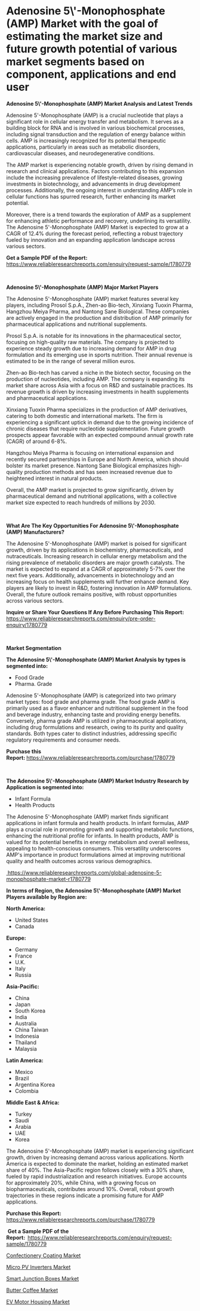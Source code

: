 <p><h1>Adenosine 5\'-Monophosphate (AMP) Market with the goal of estimating the market size and future growth potential of various market segments based on component, applications and end user</h1></p><p><strong>Adenosine 5\'-Monophosphate (AMP) Market Analysis and Latest Trends</strong></p>
<p><p>Adenosine 5'-Monophosphate (AMP) is a crucial nucleotide that plays a significant role in cellular energy transfer and metabolism. It serves as a building block for RNA and is involved in various biochemical processes, including signal transduction and the regulation of energy balance within cells. AMP is increasingly recognized for its potential therapeutic applications, particularly in areas such as metabolic disorders, cardiovascular diseases, and neurodegenerative conditions.</p><p>The AMP market is experiencing notable growth, driven by rising demand in research and clinical applications. Factors contributing to this expansion include the increasing prevalence of lifestyle-related diseases, growing investments in biotechnology, and advancements in drug development processes. Additionally, the ongoing interest in understanding AMP’s role in cellular functions has spurred research, further enhancing its market potential.</p><p>Moreover, there is a trend towards the exploration of AMP as a supplement for enhancing athletic performance and recovery, underlining its versatility. The Adenosine 5'-Monophosphate (AMP) Market is expected to grow at a CAGR of 12.4% during the forecast period, reflecting a robust trajectory fueled by innovation and an expanding application landscape across various sectors.</p></p>
<p><strong>Get a Sample PDF of the Report:&nbsp;</strong> <a href="https://www.reliableresearchreports.com/enquiry/request-sample/1780779?utm_campaign=11&utm_medium=2&utm_source=Github&utm_content=ia&utm_term=09102024&utm_id=adenosine-5-monophosphate-amp">https://www.reliableresearchreports.com/enquiry/request-sample/1780779</a></p>
<p>&nbsp;</p>
<p><strong>Adenosine 5\'-Monophosphate (AMP) Major Market Players</strong></p>
<p><p>The Adenosine 5'-Monophosphate (AMP) market features several key players, including Prosol S.p.A., Zhen-ao Bio-tech, Xinxiang Tuoxin Pharma, Hangzhou Meiya Pharma, and Nantong Sane Biological. These companies are actively engaged in the production and distribution of AMP primarily for pharmaceutical applications and nutritional supplements. </p><p>Prosol S.p.A. is notable for its innovations in the pharmaceutical sector, focusing on high-quality raw materials. The company is projected to experience steady growth due to increasing demand for AMP in drug formulation and its emerging use in sports nutrition. Their annual revenue is estimated to be in the range of several million euros.</p><p>Zhen-ao Bio-tech has carved a niche in the biotech sector, focusing on the production of nucleotides, including AMP. The company is expanding its market share across Asia with a focus on R&D and sustainable practices. Its revenue growth is driven by increasing investments in health supplements and pharmaceutical applications.</p><p>Xinxiang Tuoxin Pharma specializes in the production of AMP derivatives, catering to both domestic and international markets. The firm is experiencing a significant uptick in demand due to the growing incidence of chronic diseases that require nucleotide supplementation. Future growth prospects appear favorable with an expected compound annual growth rate (CAGR) of around 6-8%.</p><p>Hangzhou Meiya Pharma is focusing on international expansion and recently secured partnerships in Europe and North America, which should bolster its market presence. Nantong Sane Biological emphasizes high-quality production methods and has seen increased revenue due to heightened interest in natural products.</p><p>Overall, the AMP market is projected to grow significantly, driven by pharmaceutical demand and nutritional applications, with a collective market size expected to reach hundreds of millions by 2030.</p></p>
<p>&nbsp;</p>
<p><strong>What Are The Key Opportunities For Adenosine 5\'-Monophosphate (AMP) Manufacturers?</strong></p>
<p><p>The Adenosine 5'-Monophosphate (AMP) market is poised for significant growth, driven by its applications in biochemistry, pharmaceuticals, and nutraceuticals. Increasing research in cellular energy metabolism and the rising prevalence of metabolic disorders are major growth catalysts. The market is expected to expand at a CAGR of approximately 5-7% over the next five years. Additionally, advancements in biotechnology and an increasing focus on health supplements will further enhance demand. Key players are likely to invest in R&D, fostering innovation in AMP formulations. Overall, the future outlook remains positive, with robust opportunities across various sectors.</p></p>
<p><strong>Inquire or Share Your Questions If Any Before Purchasing This Report:</strong> <a href="https://www.reliableresearchreports.com/enquiry/pre-order-enquiry/1780779?utm_campaign=11&utm_medium=2&utm_source=Github&utm_content=ia&utm_term=09102024&utm_id=adenosine-5-monophosphate-amp">https://www.reliableresearchreports.com/enquiry/pre-order-enquiry/1780779</a></p>
<p>&nbsp;</p>
<p><strong>Market Segmentation</strong></p>
<p><strong>The Adenosine 5\'-Monophosphate (AMP) Market Analysis by types is segmented into:</strong></p>
<p><ul><li>Food Grade</li><li>Pharma. Grade</li></ul></p>
<p><p>Adenosine 5'-Monophosphate (AMP) is categorized into two primary market types: food grade and pharma grade. The food grade AMP is primarily used as a flavor enhancer and nutritional supplement in the food and beverage industry, enhancing taste and providing energy benefits. Conversely, pharma grade AMP is utilized in pharmaceutical applications, including drug formulations and research, owing to its purity and quality standards. Both types cater to distinct industries, addressing specific regulatory requirements and consumer needs.</p></p>
<p><strong>Purchase this Report:&nbsp;</strong><a href="https://www.reliableresearchreports.com/purchase/1780779?utm_campaign=11&utm_medium=2&utm_source=Github&utm_content=ia&utm_term=09102024&utm_id=adenosine-5-monophosphate-amp">https://www.reliableresearchreports.com/purchase/1780779</a></p>
<p>&nbsp;</p>
<p><strong>The Adenosine 5\'-Monophosphate (AMP) Market Industry Research by Application is segmented into:</strong></p>
<p><ul><li>Infant Formula</li><li>Health Products</li></ul></p>
<p><p>The Adenosine 5'-Monophosphate (AMP) market finds significant applications in infant formula and health products. In infant formulas, AMP plays a crucial role in promoting growth and supporting metabolic functions, enhancing the nutritional profile for infants. In health products, AMP is valued for its potential benefits in energy metabolism and overall wellness, appealing to health-conscious consumers. This versatility underscores AMP's importance in product formulations aimed at improving nutritional quality and health outcomes across various demographics.</p></p>
<p><a href="https://www.reliableresearchreports.com/global-adenosine-5-monophosphate-market-r1780779?utm_campaign=11&utm_medium=2&utm_source=Github&utm_content=ia&utm_term=09102024&utm_id=adenosine-5-monophosphate-amp">&nbsp;https://www.reliableresearchreports.com/global-adenosine-5-monophosphate-market-r1780779</a></p>
<p><strong>In terms of Region, the Adenosine 5\'-Monophosphate (AMP) Market Players available by Region are:</strong></p>
<p>
    <p> <strong> North America: </strong>
        <ul>
            <li>United States</li>
            <li>Canada</li>
        </ul>
        </p> 
    <p> <strong> Europe: </strong>
        <ul>
            <li>Germany</li>
            <li>France</li>
            <li>U.K.</li>
            <li>Italy</li>
            <li>Russia</li>
        </ul>
        </p> 
    <p> <strong> Asia-Pacific: </strong>
        <ul>
            <li>China</li>
            <li>Japan</li>
            <li>South Korea</li>
            <li>India</li>
            <li>Australia</li>
            <li>China Taiwan</li>
            <li>Indonesia</li>
            <li>Thailand</li>
            <li>Malaysia</li>
        </ul>
        </p> 
    <p> <strong> Latin America: </strong>
        <ul>
            <li>Mexico</li>
            <li>Brazil</li>
            <li>Argentina Korea</li>
            <li>Colombia</li>
        </ul>
        </p> 
    <p> <strong> Middle East & Africa: </strong>
        <ul>
            <li>Turkey</li>
            <li>Saudi</li>
            <li>Arabia</li>
            <li>UAE</li>
            <li>Korea</li>
        </ul>
    </p>
    </p>
<p><p>The Adenosine 5'-Monophosphate (AMP) market is experiencing significant growth, driven by increasing demand across various applications. North America is expected to dominate the market, holding an estimated market share of 40%. The Asia-Pacific region follows closely with a 30% share, fueled by rapid industrialization and research initiatives. Europe accounts for approximately 20%, while China, with a growing focus on biopharmaceuticals, contributes around 10%. Overall, robust growth trajectories in these regions indicate a promising future for AMP applications.</p></p>
<p><strong>Purchase this Report: </strong><a href="https://www.reliableresearchreports.com/purchase/1780779?utm_campaign=11&utm_medium=2&utm_source=Github&utm_content=ia&utm_term=09102024&utm_id=adenosine-5-monophosphate-amp">https://www.reliableresearchreports.com/purchase/1780779</a></p>
<p>&nbsp;<strong>Get a Sample PDF of the Report:&nbsp;&nbsp;</strong><a href="https://www.reliableresearchreports.com/enquiry/request-sample/1780779?utm_campaign=11&utm_medium=2&utm_source=Github&utm_content=ia&utm_term=09102024&utm_id=adenosine-5-monophosphate-amp">https://www.reliableresearchreports.com/enquiry/request-sample/1780779</a></p>
<p><strong></strong></p>
<p><p><a href="https://issuu.com/reportprime-2/docs/confectionery-coating-market-size-2_6360e19ff5a99a?utm_campaign=11&utm_medium=2&utm_source=Github&utm_content=ia&utm_term=09102024&utm_id=adenosine-5-monophosphate-amp">Confectionery Coating Market</a></p><p><a href="https://www.linkedin.com/pulse/micro-pv-inverters-market-size-share-analysis-growth-trends-tpvhf?utm_campaign=11&utm_medium=2&utm_source=Github&utm_content=ia&utm_term=09102024&utm_id=adenosine-5-monophosphate-amp">Micro PV Inverters Market</a></p><p><a href="https://www.linkedin.com/pulse/how-smart-junction-boxes-market-evolved-key-trends-regional-dynamics-9qune?utm_campaign=11&utm_medium=2&utm_source=Github&utm_content=ia&utm_term=09102024&utm_id=adenosine-5-monophosphate-amp">Smart Junction Boxes Market</a></p><p><a href="https://issuu.com/reportprime-2/docs/butter-coffee-market-size-2030.pptx_8e68b7926969de?utm_campaign=11&utm_medium=2&utm_source=Github&utm_content=ia&utm_term=09102024&utm_id=adenosine-5-monophosphate-amp">Butter Coffee Market</a></p><p><a href="https://github.com/tambantaybe6/Market-Research-Report-List-1/blob/main/ev-motor-housing-market.md?utm_campaign=11&utm_medium=2&utm_source=Github&utm_content=ia&utm_term=09102024&utm_id=adenosine-5-monophosphate-amp">EV Motor Housing Market</a></p></p>